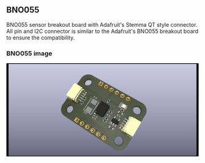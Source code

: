 ## BNO055
BNO055 sensor breakout board with Adafruit's Stemma QT style connector. All pin and I2C connector is similar to the Adafruit's BNO055 breakout board to ensure the compatibility.

### BNO055 image
![BNO055](./IMG/ez-bno055.jpg)
